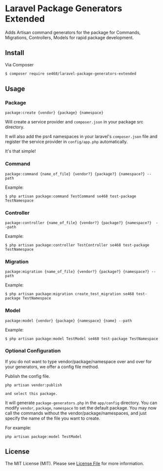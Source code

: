 # Laravel Package Generators Extended
Adds Artisan command generators for the package for Commands, Migrations, Controllers, Models for rapid package development.

## Install
Via Composer
``` bash
$ composer require se468/laravel-package-generators-extended
```

## Usage

### Package
```
package:create {vendor} {package} {namespace}
```

Will create a service provider and `composer.json` in your package src directory. 

It will also add the psr4 namespaces in your laravel's `composer.json` file and register the service provider in `config/app.php` automatically.

It's that simple!

### Command
```
package:command {name_of_file} {vendor?} {package?} {namespace?} --path
```

Example:
```
$ php artisan package:command TestCommand se468 test-package TestNamespace
```

### Controller
```
package:controller {name_of_file} {vendor?} {package?} {namespace?}  --path
```

Example:
```
$ php artisan package:controller TestController se468 test-package TestNamespace
```

### Migration
```
package:migration {name_of_file} {vendor?} {package?} {namespace?} --path
```

Example:
```
$ php artisan package:migration create_test_migration se468 test-package TestNamespace 
```

### Model
```
package:model {vendor} {package} {namespace} {name} --path
```

Example:
```
$ php artisan package:model TestModel se468 test-package TestNamespace 
```


### Optional Configuration
If you do not want to type vendor/package/namespace over and over for your generators, we offer a config file method. 

Publish the config file. 
```
php artisan vendor:publish

and select this package.
```

It will generate `package-generators.php` in the `app/config` directory. You can modify `vendor`, `package`, `namespace` to set the default package. You may now call the commands without the vendor/package/namespaces, and just specify the name of the file you want to create.

For example:
```
php artisan package:model TestModel
```

## License

The MIT License (MIT). Please see [License File](LICENSE.md) for more information.
